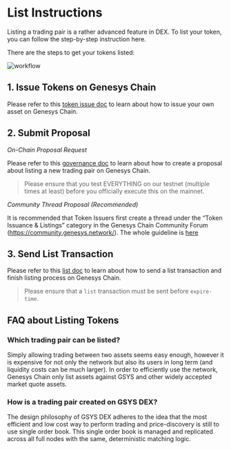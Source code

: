 # List Instructions

Listing a trading pair is a rather advanced feature in DEX. To list your token, you can follow the step-by-step instruction here.

There are the steps to get your tokens listed:

![workflow](./assets/listing-workflow.jpg)

## 1. Issue Tokens on Genesys Chain
Please refer to this [token issue doc](tokens.md) to learn about how to issue your own asset on Genesys Chain.

## 2. Submit Proposal

*On-Chain Proposal Request*


Please refer to this [governance doc](governance.md) to learn about how to create a proposal about listing a new trading pair on Genesys Chain.

> Please ensure that you test EVERYTHING on our testnet (multiple times at least) before you officially execute this on the mainnet.

*Community Thread Proposal (Recommended)*

It is recommended that Token Issuers first create a thread under the “Token Issuance & Listings” category in the Genesys Chain Community Forum (https://community.genesys.network/). The whole guideline is [here](https://community.genesys.network/topic/18/guidelines-on-how-to-list-your-token-on-shree-dex)

## 3. Send List Transaction

Please refer to this [list doc](list.md) to learn about how to send a list transaction and finish listing process on Genesys Chain.

> Please ensure that  a `list` transaction must be sent before `expire-time`.


## FAQ about Listing  Tokens

###  Which trading pair can be listed?

Simply allowing trading between two assets seems easy enough, however it is expensive for not only the network  but also its users in long term (and liquidity costs can be much larger). In order to efficiently use the network, Genesys Chain only list assets against GSYS and other widely accepted market quote assets.

### How is a trading pair created on GSYS DEX?

The design philosophy of GSYS DEX adheres to the idea that the most efficient and low cost way to perform trading and price-discovery is still to use single order book. This single order book is managed and replicated across all full nodes with the same, deterministic matching logic.


